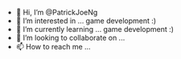 - 👋 Hi, I’m @PatrickJoeNg
- 👀 I’m interested in ... game development :)
- 🌱 I’m currently learning ... game development :)
- 💞️ I’m looking to collaborate on ...
- 📫 How to reach me ... 

<!---
PatrickJoeNg/PatrickJoeNg is a ✨ special ✨ repository because its `README.md` (this file) appears on your GitHub profile.
You can click the Preview link to take a look at your changes.
--->
